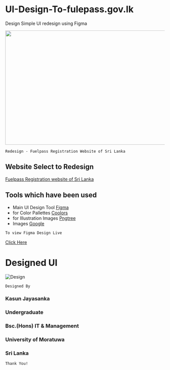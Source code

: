 


# UI-Design-To-fulepass.gov.lk

Design Simple UI redesign using Figma

<img src="https://infonaira.com/wp-content/uploads/2022/03/FIgma-logo.png"  width="720" height="360">

```Redesign - Fuelpass Registration Website of Sri Lanka```

## Website Select to Redesign

[Fuelpass Registration website of Sri Lanka](https://fuelpass.gov.lk/register)

## Tools which have been used

- Main UI Design Tool [Figma](https://www.figma.com/)
- for Color Pallettes [Coolors](https://coolors.co/)
- for Illustration Images [Pngtree](https://pngtree.com/)
- Images [Google](https://www.google.lk/imghp?hl=en&authuser=0&ogbl)


``To view Figma Design Live``

[Click Here](https://www.figma.com/proto/0AjdKMljj9kQwRkP2nn8c0/fuelpass.gov.lk-home-page-re?node-id=0%3A1&scaling=min-zoom&page-id=0%3A1)

# Designed UI

![Design](https://user-images.githubusercontent.com/97845543/183279165-9acaccaf-12bd-486c-a6c7-656d916bc0fd.jpg)

```Designed By```

### Kasun Jayasanka
### Undergraduate
### Bsc.(Hons) IT & Management
### University of Moratuwa
### Sri Lanka

```Thank You!```





